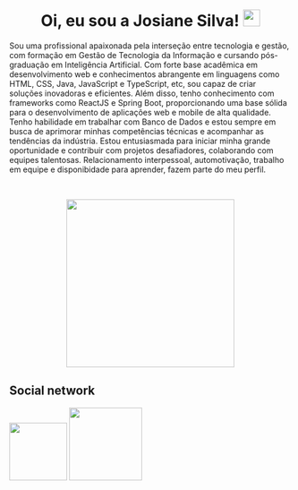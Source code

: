 ### <h1 align="center"> Oi, eu sou a Josiane Silva! <img src= "https://github.com/Josi8752/josi8752/assets/98353328/413bd1f5-c504-4393-bd5a-6fb26dda5d25" width= "30"></h1>

Sou uma profissional apaixonada pela interseção entre tecnologia e gestão, com formação em Gestão de Tecnologia da Informação e cursando pós-graduação em Inteligência Artificial. Com forte base acadêmica em desenvolvimento web e conhecimentos abrangente em linguagens como HTML, CSS, Java, JavaScript e TypeScript, etc, sou capaz de criar soluções inovadoras e eficientes. Além disso, tenho conhecimento com frameworks como ReactJS e Spring Boot, proporcionando uma base sólida para o desenvolvimento de aplicações web e mobile de alta qualidade. 
Tenho habilidade em trabalhar com Banco de Dados e estou sempre em busca de aprimorar minhas competências técnicas e acompanhar as tendências da indústria. Estou entusiasmada para iniciar minha grande oportunidade e contribuir com projetos desafiadores, colaborando com equipes talentosas. Relacionamento interpessoal, automotivação, trabalho em equipe e disponibidade para aprender, fazem parte do meu perfil. 


<br>
 <p align="center"><img width="300" src="https://github-readme-stats.vercel.app/api/top-langs/?username=josi8752&layout=compact&theme=radical"></p>
   
## Social network
<a href="https://mail.google.com/mail/u/0/#inbox?compose=new"> <img src="https://img.shields.io/badge/Gmail-D14836?style=for-the-badge&logo=gmail&logoColor=white" width="103"></a>
<a href="https://www.linkedin.com/in/josianepracarreiras-s/"> <img src="https://img.shields.io/badge/linkedin-%230077B5.svg?style=for-the-badge&logo=linkedin&logoColor=white" width="130"> </a>
